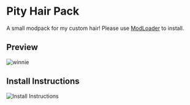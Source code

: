 # Pity Hair Pack
A small modpack for my custom hair! Please use [ModLoader](https://github.com/Lyoko-Jeremie/DoLModLoaderBuild/releases) to install.

## Preview
![winnie](https://github.com/CUUPIDON/Pity-Hair/assets/73448507/89b14171-4047-499a-bf51-942b76f398a4)

## Install Instructions 
![Install Instructions](https://github.com/CUUPIDON/Pity-Hair/assets/73448507/13b86585-d0fa-480d-b52c-e3a18ef714cc)
